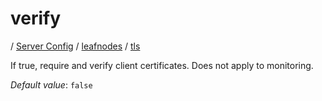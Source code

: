 # verify

/ [Server Config](../../../README.md) / [leafnodes](../../README.md) / [tls](../README.md) 

If true, require and verify client certificates. Does not apply to monitoring.

*Default value*: `false`
